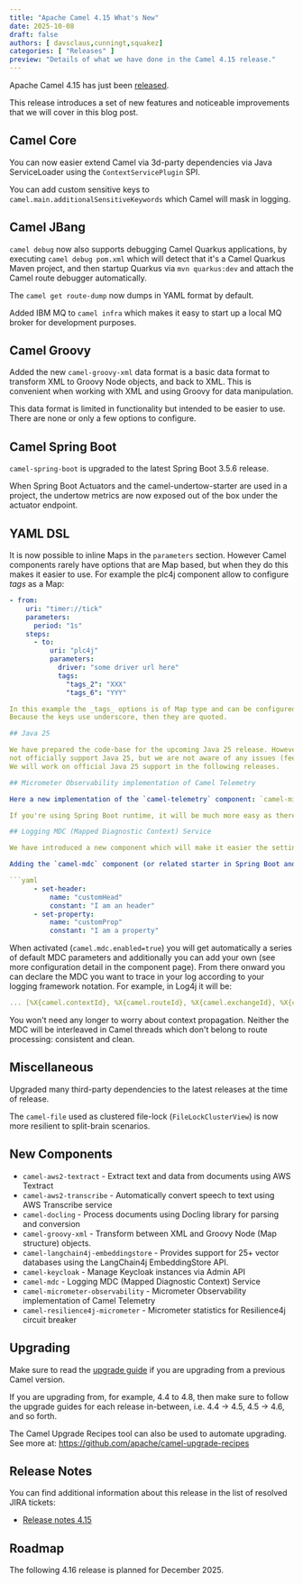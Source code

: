```yaml
---
title: "Apache Camel 4.15 What's New"
date: 2025-10-08
draft: false
authors: [ davsclaus,cunningt,squakez]
categories: [ "Releases" ]
preview: "Details of what we have done in the Camel 4.15 release."
---
```


Apache Camel 4.15 has just been [released](/blog/2025/10/RELEASE-4.15.0/).

This release introduces a set of new features and noticeable improvements that we will cover in this blog post.

## Camel Core

You can now easier extend Camel via 3d-party dependencies via Java ServiceLoader using the `ContextServicePlugin` SPI.

You can add custom sensitive keys to `camel.main.additionalSensitiveKeywords` which Camel will mask in logging.

## Camel JBang

`camel debug` now also supports debugging Camel Quarkus applications, by executing `camel debug pom.xml` which will
detect that it's a Camel Quarkus Maven project, and then startup Quarkus via `mvn quarkus:dev` and attach
the Camel route debugger automatically.

The `camel get route-dump` now dumps in YAML format by default.

Added IBM MQ to `camel infra` which makes it easy to start up a local MQ broker for development purposes.

## Camel Groovy

Added the new `camel-groovy-xml` data format is a basic data format to transform XML to Groovy Node objects,
and back to XML. This is convenient when working with XML and using Groovy for data manipulation.

This data format is limited in functionality but intended to be easier to use. There are none or only a few options to configure.

## Camel Spring Boot

`camel-spring-boot` is upgraded to the latest Spring Boot 3.5.6 release.

When Spring Boot Actuators and the camel-undertow-starter are used in a project, the undertow metrics are now exposed out of the box under the actuator endpoint.

## YAML DSL

It is now possible to inline Maps in the `parameters` section. However Camel components rarely have options
that are Map based, but when they do this makes it easier to use. For example the plc4j component allow to
configure _tags_ as a Map:

```yaml
- from:
    uri: "timer://tick"
    parameters:
      period: "1s"
    steps:
      - to:
          uri: "plc4j"
          parameters:
            driver: "some driver url here"
            tags:
              "tags_2": "XXX"
              "tags_6": "YYY"

In this example the _tags_ options is of Map type and can be configured using YAML map syntax.
Because the keys use underscore, then they are quoted.

## Java 25

We have prepared the code-base for the upcoming Java 25 release. However, this release does
not officially support Java 25, but we are not aware of any issues (feedback is welcome).
We will work on official Java 25 support in the following releases.

## Micrometer Observability implementation of Camel Telemetry

Here a new implementation of the `camel-telemetry` component: `camel-micrometer-observability`. This component uses the technology offered by Micrometer and is available both trough Main and Spring Boot runtime. This component may result a bit more complicated to configure than other telemetry components: the framework is an abstraction layer, therefore it is expected that the integration developers configure the Registry and the Context Propagation mechanisms adding the concrete technology (Opentelemetry, Brave/Zipkin) of choice.

If you're using Spring Boot runtime, it will be much more easy as there are dependencies in charge to autoconfigure it. You can read all detailed information in the component page documentation.

## Logging MDC (Mapped Diagnostic Context) Service

We have introduced a new component which will make it easier the setting and usage of MDC traces in your applications. We haven't yet deprecated the older feature, but we'll likely do in the future. You're invited to start adopting the new component as soon as possible.

Adding the `camel-mdc` component (or related starter in Spring Boot and extension in Quarkus runtimes), you will be able to include traces information you want in the log by just declaring which are the Exchange headers or properties containing such info. This new component will let you include the trace in any DSL (you were kind of forced to do it only in Java before), for example:

```yaml
      - set-header:
          name: "customHead"
          constant: "I am an header"
      - set-property:
          name: "customProp"
          constant: "I am a property"
```

When activated (`camel.mdc.enabled=true`) you will get automatically a series of default MDC parameters and additionally you can add your own (see more configuration detail in the component page). From there onward you can declare the MDC you want to trace in your log according to your logging framework notation. For example, in Log4j it will be:

```yaml
... [%X{camel.contextId}, %X{camel.routeId}, %X{camel.exchangeId}, %X{camel.messageId}, %X{customHead}, %X{customProp}]
```

You won't need any longer to worry about context propagation. Neither the MDC will be interleaved in Camel threads which don't belong to route processing: consistent and clean.

## Miscellaneous

Upgraded many third-party dependencies to the latest releases at the time of release.

The `camel-file` used as clustered file-lock (`FileLockClusterView`) is now more resilient to split-brain scenarios.

## New Components

- `camel-aws2-textract` - Extract text and data from documents using AWS Textract
- `camel-aws2-transcribe` - Automatically convert speech to text using AWS Transcribe service
- `camel-docling` - Process documents using Docling library for parsing and conversion
- `camel-groovy-xml` - Transform between XML and Groovy Node (Map structure) objects.
- `camel-langchain4j-embeddingstore` - Provides support for 25+ vector databases using the LangChain4j EmbeddingStore API.
- `camel-keycloak` - Manage Keycloak instances via Admin API
- `camel-mdc` - Logging MDC (Mapped Diagnostic Context) Service
- `camel-micrometer-observability` - Micrometer Observability implementation of Camel Telemetry
- `camel-resilience4j-micrometer` - Micrometer statistics for Resilience4j circuit breaker

## Upgrading

Make sure to read the [upgrade guide](/manual/camel-4x-upgrade-guide-4_14.html) if you are upgrading from a previous
Camel version.

If you are upgrading from, for example, 4.4 to 4.8, then make sure to follow the upgrade guides for each release
in-between, i.e.
4.4 -> 4.5, 4.5 -> 4.6, and so forth.

The Camel Upgrade Recipes tool can also be used to automate upgrading.
See more at: https://github.com/apache/camel-upgrade-recipes

## Release Notes

You can find additional information about this release in the list of resolved JIRA tickets:

- [Release notes 4.15](/releases/release-4.15.0/)

## Roadmap

The following 4.16 release is planned for December 2025.

